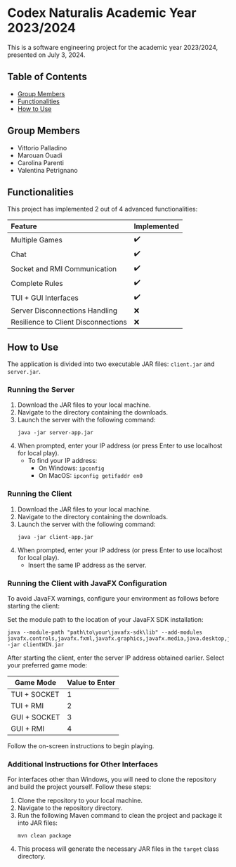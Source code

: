 
# Codex Naturalis Academic Year 2023/2024

This is a software engineering project for the academic year 2023/2024, presented on July 3, 2024.

## Table of Contents

- [Group Members](#group-members)
- [Functionalities](#functionalities)
- [How to Use](#how-to-use)


## Group Members

- Vittorio Palladino
- Marouan Ouadi
- Carolina Parenti
- Valentina Petrignano

## Functionalities

This project has implemented 2 out of 4 advanced functionalities:

| Feature                              | Implemented        |
|:-------------------------------------|:-------------------|
| Multiple Games                       | :heavy_check_mark: |
| Chat                                 | :heavy_check_mark: |
| Socket and RMI Communication         | :heavy_check_mark: |
| Complete Rules                       | :heavy_check_mark: |
| TUI + GUI Interfaces                 | :heavy_check_mark: |
| Server Disconnections Handling       | :x:                |
| Resilience to Client Disconnections  | :x:                |

## How to Use

The application is divided into two executable JAR files: `client.jar` and `server.jar`.

### Running the Server

1. Download the JAR files to your local machine.
2. Navigate to the directory containing the downloads.
3. Launch the server with the following command:
   ```shell
   java -jar server-app.jar
   ```
4. When prompted, enter your IP address (or press Enter to use localhost for local play).
   - To find your IP address:
      - On Windows: `ipconfig`
      - On MacOS: `ipconfig getifaddr en0`

### Running the Client

1. Download the JAR files to your local machine.
2. Navigate to the directory containing the downloads.
3. Launch the server with the following command:
   ```shell
   java -jar client-app.jar
   ```
4. When prompted, enter your IP address (or press Enter to use localhost for local play).
    - Insert the same IP address as the server.

### Running the Client with JavaFX Configuration

To avoid JavaFX warnings, configure your environment as follows before starting the client:

Set the module path to the location of your JavaFX SDK installation:
   ```shell
   java --module-path "path\to\your\javafx-sdk\lib" --add-modules javafx.controls,javafx.fxml,javafx.graphics,javafx.media,java.desktop,java.logging -jar clientWIN.jar
   ```

After starting the client, enter the server IP address obtained earlier.
Select your preferred game mode:

   | Game Mode    | Value to Enter |
   |--------------|----------------|
   | TUI + SOCKET | 1              |
   | TUI + RMI    | 2              |
   | GUI + SOCKET | 3              |
   | GUI + RMI    | 4              |

Follow the on-screen instructions to begin playing.

### Additional Instructions for Other Interfaces

For interfaces other than Windows, you will need to clone the repository and build the project yourself. Follow these steps:

1. Clone the repository to your local machine.
2. Navigate to the repository directory.
3. Run the following Maven command to clean the project and package it into JAR files:
   ```shell
   mvn clean package
   ```
4. This process will generate the necessary JAR files in the `target` class directory.
